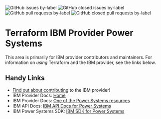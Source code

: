 ![GitHub issues by-label](https://img.shields.io/github/issues/IBM-Cloud/terraform-provider-ibm/service/Power%20Systems?color=red&label=Power%20Issues)
![GitHub closed issues by-label](https://img.shields.io/github/issues-closed/IBM-Cloud/terraform-provider-ibm/service/Power%20Systems?color=brightgreen&label=Power%20Issues)<br>
![GitHub pull requests by-label](https://img.shields.io/github/issues/IBM-Cloud/terraform-provider-ibm/service/Power%20Systems?label=Power%20Pull%20Requests)
![GitHub closed pull requests by-label](https://img.shields.io/github/issues-pr-closed/IBM-Cloud/terraform-provider-ibm/service/Power%20Systems?color=brightgreen&label=Power%20Pull%20Requests)

# Terraform IBM Provider Power Systems
<!-- markdownlint-disable MD026 -->
This area is primarily for IBM provider contributors and maintainers. For information on _using_ Terraform and the IBM provider, see the links below.


## Handy Links
* [Find out about contributing](../../../CONTRIBUTING.md) to the IBM provider!
* IBM Provider Docs: [Home](https://registry.terraform.io/providers/IBM-Cloud/ibm/latest/docs)
* IBM Provider Docs: [One of the Power Systems resources](https://registry.terraform.io/providers/IBM-Cloud/ibm/latest/docs/resources/pi_cloud_connection)
* IBM API Docs: [IBM API Docs for Power Systems](https://cloud.ibm.com/apidocs/power-cloud)
* IBM Power Systems SDK: [IBM SDK for Power Systems](https://github.com/IBM-Cloud/power-go-client)
